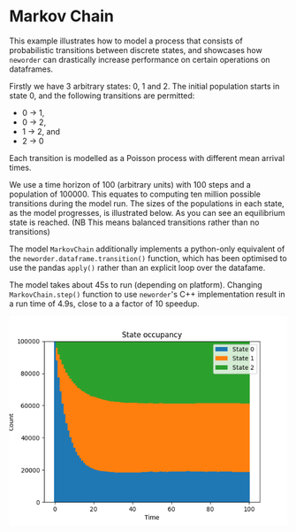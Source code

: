 # Markov Chain

This example illustrates how to model a process that consists of probabilistic transitions between discrete states, and showcases how `neworder` can drastically increase performance on certain operations on dataframes.

Firstly we have 3 arbitrary states: 0, 1 and 2. The initial population starts in state 0, and the following transitions are permitted:

- 0 -> 1,
- 0 -> 2,
- 1 -> 2, and
- 2 -> 0

Each transition is modelled as a Poisson process with different mean arrival times.

We use a time horizon of 100 (arbitrary units) with 100 steps and a population of 100000. This equates to computing ten million possible transitions during the model run. The sizes of the populations in each state, as the model progresses, is illustrated below. As you can see an equilibrium state is reached. (NB This means balanced transitions rather than no transitions)

The model `MarkovChain` additionally implements a python-only equivalent of the `neworder.dataframe.transition()` function, which has been optimised to use the pandas `apply()` rather than an explicit loop over the datafame.

The model takes about 45s to run (depending on platform). Changing `MarkovChain.step()` function to use `neworder`'s C++ implementation result in a run time of 4.9s, close to a a factor of 10 speedup.


![population evolution](./img/markov_chain.png)